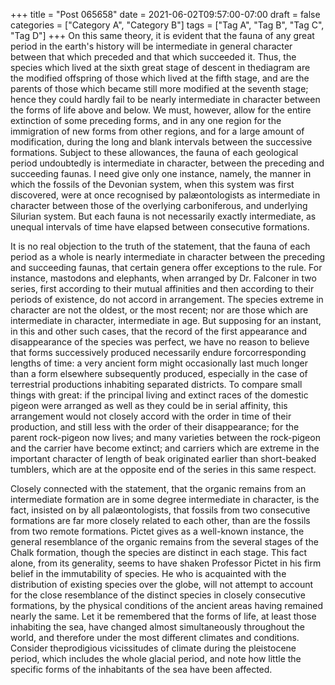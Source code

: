 +++
title = "Post 065658"
date = 2021-06-02T09:57:00-07:00
draft = false
categories = ["Category A", "Category B"]
tags = ["Tag A", "Tag B", "Tag C", "Tag D"]
+++
On this same theory, it is evident that the fauna of any great period in the earth's history will be intermediate in general character between that which preceded and that which succeeded it. Thus, the species which lived at the sixth great stage of descent in thediagram are the modified offspring of those which lived at the fifth stage, and are the parents of those which became still more modified at the seventh stage; hence they could hardly fail to be nearly intermediate in character between the forms of life above and below. We must, however, allow for the entire extinction of some preceding forms, and in any one region for the immigration of new forms from other regions, and for a large amount of modification, during the long and blank intervals between the successive formations. Subject to these allowances, the fauna of each geological period undoubtedly is intermediate in character, between the preceding and succeeding faunas. I need give only one instance, namely, the manner in which the fossils of the Devonian system, when this system was first discovered, were at once recognised by palæontologists as intermediate in character between those of the overlying carboniferous, and underlying Silurian system. But each fauna is not necessarily exactly intermediate, as unequal intervals of time have elapsed between consecutive formations.

It is no real objection to the truth of the statement, that the fauna of each period as a whole is nearly intermediate in character between the preceding and succeeding faunas, that certain genera offer exceptions to the rule. For instance, mastodons and elephants, when arranged by Dr. Falconer in two series, first according to their mutual affinities and then according to their periods of existence, do not accord in arrangement. The species extreme in character are not the oldest, or the most recent; nor are those which are intermediate in character, intermediate in age. But supposing for an instant, in this and other such cases, that the record of the first appearance and disappearance of the species was perfect, we have no reason to believe that forms successively produced necessarily endure forcorresponding lengths of time: a very ancient form might occasionally last much longer than a form elsewhere subsequently produced, especially in the case of terrestrial productions inhabiting separated districts. To compare small things with great: if the principal living and extinct races of the domestic pigeon were arranged as well as they could be in serial affinity, this arrangement would not closely accord with the order in time of their production, and still less with the order of their disappearance; for the parent rock-pigeon now lives; and many varieties between the rock-pigeon and the carrier have become extinct; and carriers which are extreme in the important character of length of beak originated earlier than short-beaked tumblers, which are at the opposite end of the series in this same respect.

Closely connected with the statement, that the organic remains from an intermediate formation are in some degree intermediate in character, is the fact, insisted on by all palæontologists, that fossils from two consecutive formations are far more closely related to each other, than are the fossils from two remote formations. Pictet gives as a well-known instance, the general resemblance of the organic remains from the several stages of the Chalk formation, though the species are distinct in each stage. This fact alone, from its generality, seems to have shaken Professor Pictet in his firm belief in the immutability of species. He who is acquainted with the distribution of existing species over the globe, will not attempt to account for the close resemblance of the distinct species in closely consecutive formations, by the physical conditions of the ancient areas having remained nearly the same. Let it be remembered that the forms of life, at least those inhabiting the sea, have changed almost simultaneously throughout the world, and therefore under the most different climates and conditions. Consider theprodigious vicissitudes of climate during the pleistocene period, which includes the whole glacial period, and note how little the specific forms of the inhabitants of the sea have been affected.
